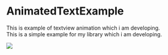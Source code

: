 # AnimatedTextExample

<html>
  
  <body>
 
  This is example of textview animation which i am developing.
  <br>
  This is a simple example for my library which i am developing.

  <image src = "/images/videotogif_2018.10.23_14.20.32.gif">

</body>

</html>
